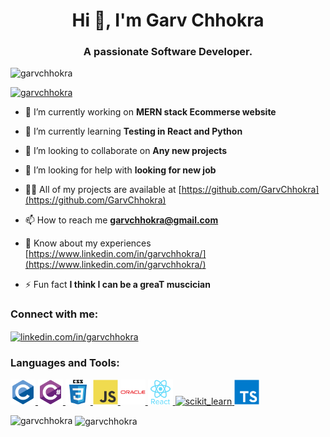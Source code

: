 <h1 align="center">Hi 👋, I'm Garv Chhokra</h1>
<h3 align="center">A passionate Software Developer.</h3>

<p align="left"> <img src="https://komarev.com/ghpvc/?username=garvchhokra&label=Profile%20views&color=0e75b6&style=flat" alt="garvchhokra" /> </p>

<p align="left"> <a href="https://github.com/ryo-ma/github-profile-trophy"><img src="https://github-profile-trophy.vercel.app/?username=garvchhokra" alt="garvchhokra" /></a> </p>

- 🔭 I’m currently working on **MERN stack Ecommerse website**

- 🌱 I’m currently learning **Testing in React and Python**

- 👯 I’m looking to collaborate on **Any new projects**

- 🤝 I’m looking for help with **looking for new job**

- 👨‍💻 All of my projects are available at [https://github.com/GarvChhokra](https://github.com/GarvChhokra)

- 📫 How to reach me **garvchhokra@gmail.com**

- 📄 Know about my experiences [https://www.linkedin.com/in/garvchhokra/](https://www.linkedin.com/in/garvchhokra/)

- ⚡ Fun fact **I think I can be a greaT muscician**

<h3 align="left">Connect with me:</h3>
<p align="left">
<a href="https://linkedin.com/in/linkedin.com/in/garvchhokra" target="blank"><img align="center" src="https://raw.githubusercontent.com/rahuldkjain/github-profile-readme-generator/master/src/images/icons/Social/linked-in-alt.svg" alt="linkedin.com/in/garvchhokra" height="30" width="40" /></a>
</p>

<h3 align="left">Languages and Tools:</h3>
<p align="left"> <a href="https://www.cprogramming.com/" target="_blank" rel="noreferrer"> <img src="https://raw.githubusercontent.com/devicons/devicon/master/icons/c/c-original.svg" alt="c" width="40" height="40"/> </a> <a href="https://www.w3schools.com/cs/" target="_blank" rel="noreferrer"> <img src="https://raw.githubusercontent.com/devicons/devicon/master/icons/csharp/csharp-original.svg" alt="csharp" width="40" height="40"/> </a> <a href="https://www.w3schools.com/css/" target="_blank" rel="noreferrer"> <img src="https://raw.githubusercontent.com/devicons/devicon/master/icons/css3/css3-original-wordmark.svg" alt="css3" width="40" height="40"/> </a> <a href="https://developer.mozilla.org/en-US/docs/Web/JavaScript" target="_blank" rel="noreferrer"> <img src="https://raw.githubusercontent.com/devicons/devicon/master/icons/javascript/javascript-original.svg" alt="javascript" width="40" height="40"/> </a> <a href="https://www.oracle.com/" target="_blank" rel="noreferrer"> <img src="https://raw.githubusercontent.com/devicons/devicon/master/icons/oracle/oracle-original.svg" alt="oracle" width="40" height="40"/> </a> <a href="https://reactjs.org/" target="_blank" rel="noreferrer"> <img src="https://raw.githubusercontent.com/devicons/devicon/master/icons/react/react-original-wordmark.svg" alt="react" width="40" height="40"/> </a> <a href="https://scikit-learn.org/" target="_blank" rel="noreferrer"> <img src="https://upload.wikimedia.org/wikipedia/commons/0/05/Scikit_learn_logo_small.svg" alt="scikit_learn" width="40" height="40"/> </a> <a href="https://www.typescriptlang.org/" target="_blank" rel="noreferrer"> <img src="https://raw.githubusercontent.com/devicons/devicon/master/icons/typescript/typescript-original.svg" alt="typescript" width="40" height="40"/> </a> </p>

<p><img align="left" src="https://github-readme-stats.vercel.app/api/top-langs?username=garvchhokra&show_icons=true&locale=en&layout=compact" alt="garvchhokra" /></p>

<p>&nbsp;<img align="center" src="https://github-readme-stats.vercel.app/api?username=garvchhokra&show_icons=true&locale=en" alt="garvchhokra" /></p>
